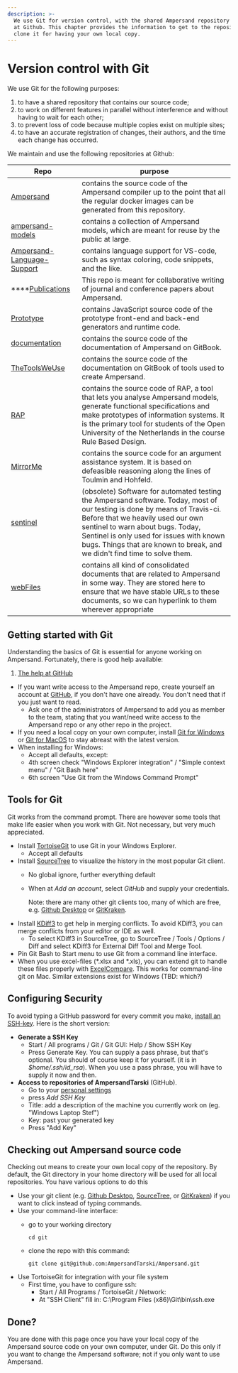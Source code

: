 ```yaml
---
description: >-
  We use Git for version control, with the shared Ampersand repository located
  at Github. This chapter provides the information to get to the repository and
  clone it for having your own local copy.
---
```


# Version control with Git

We use Git for the following purposes:

1. to have a shared repository that contains our source code;
2. to work on different features in parallel without interference and without having to wait for each other;
3. to prevent loss of code because multiple copies exist on multiple sites;
4. to have an accurate registration of changes, their authors, and the time each change has occurred.

We maintain and use the following repositories at Github:

| Repo                                                                                        | purpose                                                                                                                                                                                                                                                                                                                      |
| ------------------------------------------------------------------------------------------- | ---------------------------------------------------------------------------------------------------------------------------------------------------------------------------------------------------------------------------------------------------------------------------------------------------------------------------- |
| [Ampersand](https://github.com/AmpersandTarski/Ampersand)                                   | contains the source code of the Ampersand compiler up to the point that all the regular docker images can be generated from this repository.                                                                                                                                                                                 |
| [ampersand-models](https://github.com/AmpersandTarski/ampersand-models)                     | contains a collection of Ampersand models, which are meant for reuse by the public at large.                                                                                                                                                                                                                                 |
| [Ampersand-Language-Support](https://github.com/AmpersandTarski/Ampersand-Language-Support) | contains language support for VS-code, such as syntax coloring, code snippets, and the like.                                                                                                                                                                                                                                 |
| ****[Publications](https://github.com/AmpersandTarski/Publications)                         | This repo is meant for collaborative writing of journal and conference papers about Ampersand.                                                                                                                                                                                                                               |
| [Prototype](https://github.com/AmpersandTarski/Prototype)                                   | contains JavaScript source code of the prototype front-end and back-end generators and runtime code.                                                                                                                                                                                                                         |
| [documentation](https://github.com/AmpersandTarski/documentation)                           | contains the source code of the documentation of Ampersand on GitBook.                                                                                                                                                                                                                                                       |
| [TheToolsWeUse](https://github.com/AmpersandTarski/TheToolsWeUse)                           | contains the source code of the documentation on GitBook of tools used to create Ampersand.                                                                                                                                                                                                                                  |
| [RAP](https://github.com/AmpersandTarski/RAP)                                               | contains the source code of RAP, a tool that lets you analyse Ampersand models, generate functional specifications and make prototypes of information systems. It is the primary tool for students of the Open University of the Netherlands in the course Rule Based Design.                                                |
| [MirrorMe](https://github.com/AmpersandTarski/MirrorMe)                                     | contains the source code for an argument assistance system. It is based on defeasible reasoning along the lines of Toulmin and Hohfeld.                                                                                                                                                                                      |
| [sentinel](https://github.com/AmpersandTarski/sentinel)                                     | (obsolete) Software for automated testing the Ampersand software. Today, most of our testing is done by means of Travis-ci. Before that we heavily used our own sentinel to warn about bugs. Today, Sentinel is only used for issues with known bugs. Things that are known to break, and we didn't find time to solve them. |
| [webFiles](https://github.com/AmpersandTarski/webFiles)                                     | contains all kind of consolidated documents that are related to Ampersand in some way. They are stored here to ensure that we have stable URLs to these documents, so we can hyperlink to them wherever appropriate                                                                                                          |

## Getting started with Git

Understanding the basics of Git is essential for anyone working on Ampersand. Fortunately, there is good help available:

1. [The help at GitHub](https://help.github.com/articles/)

* If you want  write access to the Ampersand repo, create yourself an account at [GitHub](https://www.github.com), if you don't have one already. You don't need that if you just want to read.
  * Ask one of the administrators of Ampersand to add you as member to the team, stating that you want/need write access to the Ampersand repo or any other repo in the project.
* If you need a local copy on your own computer, install [Git for Windows](http://msysgit.github.io) or [Git for MacOS](https://nl.atlassian.com/git/tutorials/install-git#mac-os-x) to stay abreast with the latest version.
* When installing for Windows:
  * Accept all defaults, except:
  * 4th screen check "Windows Explorer integration" / "Simple context menu" / "Git Bash here"
  * 6th screen "Use Git from the Windows Command Prompt"

## Tools for Git

Git works from the command prompt. There are however some tools that make life easier when you work with Git. Not necessary, but very much appreciated.

* Install [TortoiseGit](https://tortoisegit.org) to use Git in your Windows Explorer.&#x20;
  * Accept all defaults
* Install [SourceTree](http://www.sourcetreeapp.com) to visualize the history in the most popular Git client.
  * No global ignore, further everything default
  *   When at _Add an account_, select _GitHub_ and supply your credentials.

      Note: there are many other git clients too, many of which are free, e.g. [Github Desktop](https://desktop.github.com) or [GitKraken](https://www.gitkraken.com).
* Install [KDiff3](http://sourceforge.net/projects/kdiff3/files/kdiff3/) to get help in merging conflicts. To avoid KDiff3, you can merge conflicts from your editor or IDE as well.
  * To select KDiff3 in SourceTree, go to SourceTree / Tools / Options / Diff and select KDiff3 for External Diff Tool and Merge Tool.
* Pin Git Bash to Start menu to use Git from a command line interface.
* When you use excel-files (\*.xlsx and \*.xls), you can extend git to handle these files properly with [ExcelCompare](https://gist.github.com/PrabhatKJena/0884644ae01a49a9819aebd883e54003). This works for command-line git on Mac. Similar extensions exist for Windows (TBD: which?)

## Configuring Security

To avoid typing a GitHub password for every commit you make, [install an SSH-key](https://help.github.com/articles/connecting-to-github-with-ssh/). Here is the short version:

* **Generate a SSH Key**
  * Start / All programs / Git / Git GUI: Help / Show SSH Key
  * Press Generate Key. You can supply a pass phrase, but that's optional. You should of course keep it for yourself. (it is in _$home/.ssh/id\_rsa_). When you use a pass phrase, you will have to supply it now and then.
* **Access to repositories of AmpersandTarski** (GitHub).&#x20;
  * Go to your [personal settings](https://github.com/settings/profile)
  * press _Add SSH Key_
  * Title: add a description of the machine you currently work on (eg. "Windows Laptop Stef")
  * Key: past your generated key&#x20;
  * Press "Add Key"

## Checking out Ampersand source code

Checking out means to create your own local copy of the repository. By default, the Git directory in your home directory will be used for all local repositories. You have various options to do this

* Use your git client (e.g. [Github Desktop](https://desktop.github.com), [SourceTree](https://www.sourcetreeapp.com), or [GitKraken](https://www.gitkraken.com)) if you want to click instead of typing commands.
* Use your command-line interface:
  *   go to your working directory

      `cd git`
  *   clone the repo with this command:

      `git clone git@github.com:AmpersandTarski/Ampersand.git`
* Use TortoiseGit for integration with your file system
  * First time, you have to configure ssh:&#x20;
    * Start / All Programs / TortoiseGit / Network:
    * At "SSH Client"  fill in:   C:\Program Files (x86)\Git\bin\ssh.exe

## Done?

You are done with this page once you have your local copy of the Ampersand source code on your own computer, under Git. Do this only if you want to change the Ampersand software; not if you only want to use Ampersand.

